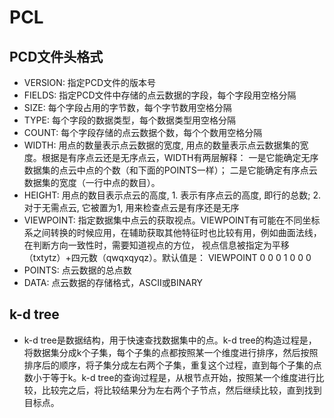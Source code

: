# PCL

## PCD文件头格式

+ VERSION: 指定PCD文件的版本号
+ FIELDS: 指定PCD文件中存储的点云数据的字段，每个字段用空格分隔
+ SIZE: 每个字段占用的字节数，每个字节数用空格分隔
+ TYPE: 每个字段的数据类型，每个数据类型用空格分隔
+ COUNT: 每个字段存储的点云数据个数，每个个数用空格分隔
+ WIDTH: 用点的数量表示点云数据的宽度, 用点的数量表示点云数据集的宽度。根据是有序点云还是无序点云，WIDTH有两层解释：
一是它能确定无序数据集的点云中点的个数（和下面的POINTS一样）；
二是它能确定有序点云数据集的宽度（一行中点的数目）。
+ HEIGHT: 用点的数目表示点云的高度, 1. 表示有序点云的高度, 即行的总数; 2. 对于无需点云, 它被置为1, 用来检查点云是有序还是无序
+ VIEWPOINT: 指定数据集中点云的获取视点。VIEWPOINT有可能在不同坐标系之间转换的时候应用，在辅助获取其他特征时也比较有用，例如曲面法线，在判断方向一致性时，需要知道视点的方位， 视点信息被指定为平移（txtytz）+四元数（qwqxqyqz）。默认值是： VIEWPOINT 0 0 0 1 0 0 0
+ POINTS: 点云数据的总点数
+ DATA: 点云数据的存储格式，ASCII或BINARY

## k-d tree

+ k-d tree是数据结构，用于快速查找数据集中的点。k-d tree的构造过程是，将数据集分成k个子集，每个子集的点都按照某一个维度进行排序，然后按照排序后的顺序，将子集分成左右两个子集，重复这个过程，直到每个子集的点数小于等于k。k-d tree的查询过程是，从根节点开始，按照某一个维度进行比较，比较完之后，将比较结果分为左右两个子节点，然后继续比较，直到找到目标点。
